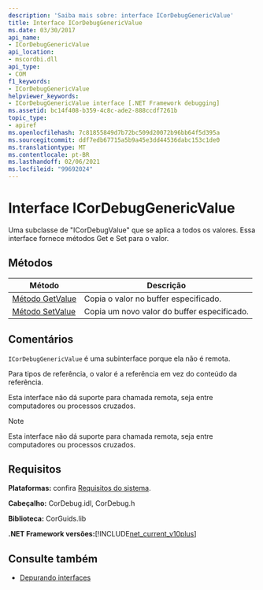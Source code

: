 ```yaml
---
description: 'Saiba mais sobre: interface ICorDebugGenericValue'
title: Interface ICorDebugGenericValue
ms.date: 03/30/2017
api_name:
- ICorDebugGenericValue
api_location:
- mscordbi.dll
api_type:
- COM
f1_keywords:
- ICorDebugGenericValue
helpviewer_keywords:
- ICorDebugGenericValue interface [.NET Framework debugging]
ms.assetid: bc14f408-b359-4c8c-ade2-888ccdf7261b
topic_type:
- apiref
ms.openlocfilehash: 7c81855849d7b72bc509d20072b96bb64f5d395a
ms.sourcegitcommit: ddf7edb67715a5b9a45e3dd44536dabc153c1de0
ms.translationtype: MT
ms.contentlocale: pt-BR
ms.lasthandoff: 02/06/2021
ms.locfileid: "99692024"
---
```

# <a name="icordebuggenericvalue-interface"></a>Interface ICorDebugGenericValue

Uma subclasse de "ICorDebugValue" que se aplica a todos os valores. Essa interface fornece métodos Get e Set para o valor.  
  
## <a name="methods"></a>Métodos  
  
|Método|Descrição|  
|------------|-----------------|  
|[Método GetValue](icordebuggenericvalue-getvalue-method.md)|Copia o valor no buffer especificado.|  
|[Método SetValue](icordebuggenericvalue-setvalue-method.md)|Copia um novo valor do buffer especificado.|  
  
## <a name="remarks"></a>Comentários  

 `ICorDebugGenericValue` é uma subinterface porque ela não é remota.  
  
 Para tipos de referência, o valor é a referência em vez do conteúdo da referência.  
  
 Esta interface não dá suporte para chamada remota, seja entre computadores ou processos cruzados.  
  
> [!NOTE]
> Esta interface não dá suporte para chamada remota, seja entre computadores ou processos cruzados.  
  
## <a name="requirements"></a>Requisitos  

 **Plataformas:** confira [Requisitos do sistema](../../get-started/system-requirements.md).  
  
 **Cabeçalho:** CorDebug.idl, CorDebug.h  
  
 **Biblioteca:** CorGuids.lib  
  
 **.NET Framework versões:**[!INCLUDE[net_current_v10plus](../../../../includes/net-current-v10plus-md.md)]  
  
## <a name="see-also"></a>Consulte também

- [Depurando interfaces](debugging-interfaces.md)
